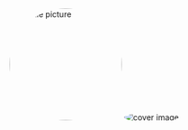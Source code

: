<!-- 在个人资料页面添加头像和封面图片 -->
<img src="https://avatars.githubusercontent.com/your-username" alt="profile picture" width="200">
<img src="https://cover_image_url_here" alt="cover image">

<!-- 样式设置 -->
<style>
  img {
    border-radius: 50%; /* 将图片变成圆形 */
  }
</style>
